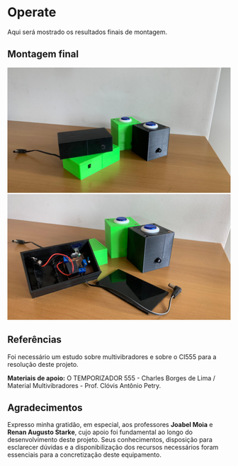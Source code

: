 # Operate 

Aqui será mostrado os resultados finais de montagem.

## Montagem final

![](img/transmissorereceptor.png)
![](img/transmissorereceptor2.png)


## Referências

Foi necessário um estudo sobre multivibradores e sobre o CI555 para a resolução deste projeto.

**Materiais de apoio:** O TEMPORIZADOR 555 - Charles Borges de Lima / Material Multivibradores - Prof. Clóvis Antônio Petry.

## Agradecimentos

Expresso minha gratidão, em especial, aos professores **Joabel Moia** e **Renan Augusto Starke**, cujo apoio foi fundamental ao longo do desenvolvimento deste projeto. Seus conhecimentos, disposição para esclarecer dúvidas e a disponibilização dos recursos necessários foram essenciais para a concretização deste equipamento.
